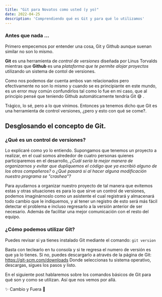 ```yaml
---
title: "Git para Novatos como usted (y yo)"
date: 2022-04-25
description: 'Comprendiendo qué es Git y para qué lo utilizamos'
---
```

### Antes que nada ...

Primero empecemos por entender una cosa, Git y Github aunque suenan similar no son lo mismo.

**Git** es una herramienta de *control de versiones* diseñada por Linus Torvalds mientras que **Github** es una *plataforma que te permite alojar proyectos* utilizando un sistema
de contol de versiones.

Como nos podemos dar cuenta ambos van relacionados pero efectivamente no son lo mismo y cuando se es principiante en este mundo,
es un error muy común confundirlos tal como lo fue en mi caso, que al principio pensé que teniendo Github automáticamente tendría Git :sweat_smile: .

Trágico, lo sé, pero a lo que vinimos. Entonces ya tenemos dicho que Git es una herramienta de control versiones, ¿pero y esto con qué se come?.

## Desglosando el concepto de Git.

### ¿Qué es un control de versiones?

Lo explicaré como yo lo entiendo. Supongamos que tenemos un proyecto a realizar, en el cual somos alrededor de cuatro personas quienes participaremos
en el desarrollo, *¿Cuál sería la mejor manera de organizarnos y evitar que dupliquemos el código que ya escribió alguno de los otros compañeros?*
o *¿Qué pasará si al hacer alguna modificación nuestro programa se "crashea"?*

Para ayudarnos a organizar nuestro proyecto de tal manera que evitemos estas y otras situaciones es para lo que sirve un control de versiones, podemos imaginárnoslo como
un asistente el cual registrará y almacenará todo cambio que le indiquemos, y al tener un registro de esto será más fácil detectar el problema e incluso regresarlo a la versión anterior
de ser necesario. Además de facilitar una mejor comunicación con el resto del equipo.

### ¿Cómo podemos utilizar Git?

Puedes revisar si ya tienes instalado Git mediante el comando:
 `git version`

Basta con teclearlo en tu consola y  si te regresa el numero de versión es que ya lo tienes. Si no, puedes descargarlo a através de la página de Git: https://git-scm.com/downloads 
Donde seleccionas tu sistema operativo, descargas, sigues los pasos y listo.

En el siguiente post hablaremos sobre los comandos básicos de Git para qué son y como se utilizan. Así que nos vemos por allá.

:sparkles: Cambio y Fuera :rocket:

